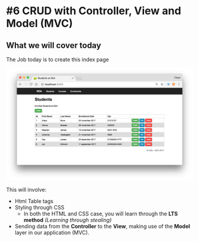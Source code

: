 # #6 CRUD with Controller, View and Model (MVC)

## What we will cover today

The Job today is to create this index page

<img src="/students_index.png" />

This will involve:
* Html Table tags
* Styling through CSS
  * In both the HTML and CSS case, you will learn through the **LTS method** _(Learning through stealing)_ 
* Sending data from the **Controller** to the **View**, making use of the **Model** layer in our application (MVC).



